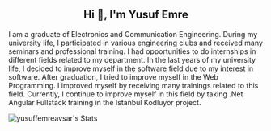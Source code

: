 <h2 align="center">Hi 👋, I'm Yusuf Emre</h2>

I am a graduate of Electronics and Communication Engineering. During my university life, I participated in various engineering clubs and received many seminars and professional training. I had opportunities to do internships in different fields related to my department. In the last years of my university life, I decided to improve myself in the software field due to my interest in software. After graduation, I tried to improve myself in the Web Programming. I improved myself by receiving many trainings related to this field. Currently, I continue to improve myself in this field by taking .Net Angular Fullstack training in the Istanbul Kodluyor project.

![yusuffemreavsar's Stats](https://github-readme-stats.vercel.app/api?username=yusuffemreavsar&theme=highcontrast&show_icons=true&hide_border=true&count_private=true)

